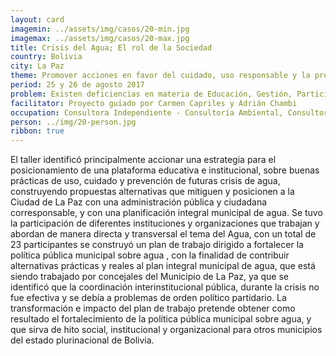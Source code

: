 ```yaml
---
layout: card
imagemin: ../assets/img/casos/20-min.jpg
imagemax: ../assets/img/casos/20-max.jpg
title: Crisis del Agua; El rol de la Sociedad
country: Bolivia
city: La Paz
theme: Promover acciones en favor del cuidado, uso responsable y la prevención de futuras crisis de agua.
period: 25 y 26 de agosto 2017
problem: Existen deficiencias en materia de Educación, Gestión, Participación y Control Social entorno a la corresponsabilidad del abastecimiento sostenible de agua en el área Metropolitana de La Paz.
facilitator: Proyecto guiado por Carmen Capriles y Adrián Chambi
occupation: Consultora Independiente - Consultoría Ambiental, Consultor Independiente - Consultoría en Juventudes
person: ../img/20-person.jpg
ribbon: true
---
```


El taller identificó principalmente accionar una estrategia para el posicionamiento de una plataforma educativa e institucional, sobre buenas prácticas de uso, cuidado y prevención de futuras crisis de agua, construyendo propuestas alternativas que mitiguen y posicionen a la Ciudad de La Paz con una administración pública y ciudadana corresponsable, y con una planificación integral municipal de agua. Se tuvo la participación de diferentes instituciones y organizaciones que trabajan y abordan de manera directa y transversal el tema del Agua, con un total de 23 participantes se construyó un plan de trabajo dirigido a fortalecer la política pública municipal sobre agua , con la finalidad de contribuir alternativas prácticas y reales al plan integral municipal de agua, que está siendo trabajado por concejales del Municipio de La Paz, ya que se identificó que la coordinación interinstitucional pública, durante la crisis no fue efectiva y se debía a problemas de orden político partidario.  La transformación e impacto del plan de trabajo pretende obtener como resultado el fortalecimiento de la política pública municipal sobre agua, y que sirva de hito social, institucional y organizacional para otros municipios del estado plurinacional de Bolivia.

